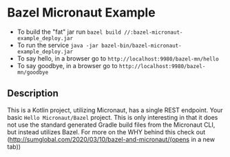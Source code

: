 # Bazel Micronaut Example
- To build the "fat" jar run `bazel build //:bazel-micronaut-example_deploy.jar`
- To run the service `java -jar bazel-bin/bazel-micronaut-example_deploy.jar`
- To say hello, in a browser go to `http://localhost:9980/bazel-mn/hello`
- To say goodbye, in a browser go to `http://localhost:9980/bazel-mn/goodbye`

## Description
This is a Kotlin project, utilizing Micronaut, has a single REST endpoint. Your basic `Hello Micronaut/Bazel` project.
This is only interesting in that it does not use the standard generated Gradle build files from the Micronaut CLI, but instead utilizes
Bazel. For more on the WHY behind this check out (http://sumglobal.com/2020/03/10/bazel-and-micronaut/(opens in a new tab))


